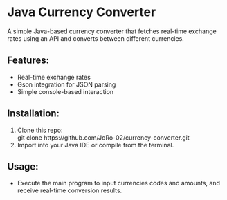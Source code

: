 <h1> Java Currency Converter</h1>
<p>A simple Java-based currency converter that fetches real-time exchange rates using an API and converts between different currencies.</p>

<h2>Features:</h2>
<ul>
  <li>Real-time exchange rates</li>
  <li>Gson integration for JSON parsing</li>
  <li>Simple console-based interaction</li>
</ul>

<h2>Installation:</h2>
<ol>
  <li>Clone this repo: <br>
   git clone https://github.com/JoRo-02/currency-converter.git</li>
  <li>Import into your Java IDE or compile from the terminal.</li>
</ol>

<h2>Usage:</h2>

<ul>
  <li>Execute the main program to input currencies codes and amounts, and receive real-time conversion results.</li>
</ul>
